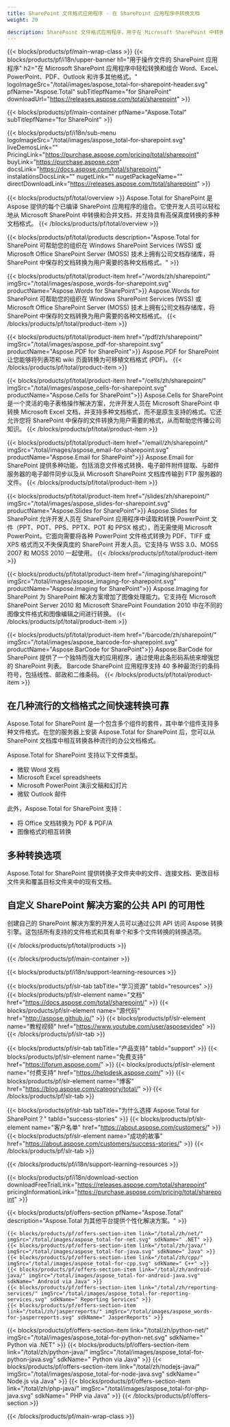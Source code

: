 ```yaml
---
title: SharePoint 文件格式应用程序 - 在 SharePoint 应用程序中转换文档 
weight: 20

description: SharePoint 文件格式应用程序，用于在 Microsoft SharePoint 中转换和组合 Word Excel PDF PowerPoint 电子邮件和图像文档格式
---
```


{{< blocks/products/pf/main-wrap-class >}}
{{< blocks/products/pf/i18n/upper-banner h1="用于操作文件的 SharePoint 应用程序" h2="在 Microsoft SharePoint 应用程序中轻松转换和组合 Word、Excel、PowerPoint、PDF、Outlook 和许多其他格式。" logoImageSrc="/total/images/aspose_total-for-sharepoint-header.svg" pfName="Aspose.Total" subTitlepfName="for SharePoint" downloadUrl="https://releases.aspose.com/total/sharepoint" >}}

{{< blocks/products/pf/main-container pfName="Aspose.Total" subTitlepfName="for SharePoint" >}}

{{< blocks/products/pf/i18n/sub-menu logoImageSrc="/total/images/aspose_total-for-sharepoint.svg" liveDemosLink="" PricingLink="https://purchase.aspose.com/pricing/total/sharepoint" buyLink="https://purchase.aspose.com" docsLink="https://docs.aspose.com/total/sharepoint/" instalationsDocsLink="" nugetLink="" nugetPackageName="" directDownloadLink="https://releases.aspose.com/total/sharepoint" >}}

{{< blocks/products/pf/total/overview >}}
Aspose.Total for SharePoint 是 Aspose 提供的每个已编译 SharePoint 应用程序的组合。它使开发人员可以轻松地从 Microsoft SharePoint 中转换和合并文档，并支持具有高保真度转换的多种文档格式。
{{< /blocks/products/pf/total/overview >}}

{{< blocks/products/pf/total/products description="Aspose.Total for SharePoint 可帮助您的组织在 Windows SharePoint Services (WSS) 或 Microsoft Office SharePoint Server (MOSS) 技术上拥有公司文档存储库，将 SharePoint 中保存的文档转换为用户需要的各种文档格式。" >}}

{{< blocks/products/pf/total/product-item href="/words/zh/sharepoint/" imgSrc="/total/images/aspose_words-for-sharepoint.svg" productName="Aspose.Words for SharePoint">}}
Aspose.Words for SharePoint 可帮助您的组织在 Windows SharePoint Services (WSS) 或 Microsoft Office SharePoint Server (MOSS) 技术上拥有公司文档存储库，将 SharePoint 中保存的文档转换为用户需要的各种文档格式。
{{< /blocks/products/pf/total/product-item >}}

{{< blocks/products/pf/total/product-item href="/pdf/zh/sharepoint/" imgSrc="/total/images/aspose_pdf-for-sharepoint.svg" productName="Aspose.PDF for SharePoint">}}
Aspose.PDF for SharePoint 让您能够将列表项和 wiki 页面转换为可移植文档格式 (PDF)。
{{< /blocks/products/pf/total/product-item >}}

{{< blocks/products/pf/total/product-item href="/cells/zh/sharepoint/" imgSrc="/total/images/aspose_cells-for-sharepoint.svg" productName="Aspose.Cells for SharePoint">}}
Aspose.Cells for SharePoint 是一个灵活的电子表格操作解决方案，允许开发人员在 Microsoft SharePoint 中转换 Microsoft Excel 文档，并支持多种文档格式，而不是原生支持的格式。它还允许您将 SharePoint 中保存的文件转换为用户需要的格式，从而帮助您传播公司知识。
{{< /blocks/products/pf/total/product-item >}}

{{< blocks/products/pf/total/product-item href="/email/zh/sharepoint/" imgSrc="/total/images/aspose_email-for-sharepoint.svg" productName="Aspose.Email for SharePoint">}}
Aspose.Email for SharePoint 提供多种功能，包括消息文件格式转换、电子邮件附件提取、与邮件服务器的电子邮件同步以及从 Microsoft SharePoint 文档库传输到 FTP 服务器的文件。
{{< /blocks/products/pf/total/product-item >}}

{{< blocks/products/pf/total/product-item href="/slides/zh/sharepoint/" imgSrc="/total/images/aspose_slides-for-sharepoint.svg" productName="Aspose.Slides for SharePoint">}}
Aspose.Slides for SharePoint 允许开发人员在 SharePoint 应用程序中读取和转换 PowerPoint 文件（PPT、POT、PPS、PPTX、POT 和 PPSX 格式），而无需使用 Microsoft PowerPoint。它面向需要将各种 PowerPoint 文件格式转换为 PDF、TIFF 或 XPS 格式而又不失保真度的 SharePoint 开发人员。它支持与 WSS 3.0、MOSS 2007 和 MOSS 2010 一起使用。
{{< /blocks/products/pf/total/product-item >}}

{{< blocks/products/pf/total/product-item href="/imaging/sharepoint/" imgSrc="/total/images/aspose_imaging-for-sharepoint.svg" productName="Aspose.Imaging for SharePoint">}}
Aspose.Imaging for SharePoint 为 SharePoint 解决方案增加了图像处理能力。它支持在 Microsoft SharePoint Server 2010 和 Microsoft SharePoint Foundation 2010 中在不同的图像文件格式和图像编辑之间进行转换。
{{< /blocks/products/pf/total/product-item >}}

{{< blocks/products/pf/total/product-item href="/barcode/zh/sharepoint/" imgSrc="/total/images/aspose_barcode-for-sharepoint.svg" productName="Aspose.BarCode for SharePoint">}}
Aspose.BarCode for SharePoint 提供了一个独特而强大的应用程序，通过使用此条形码系统来增强您的 SharePoint 列表。 Barcode SharePoint 应用程序支持 40 多种最流行的条码符号，包括线性、邮政和二维条码。
{{< /blocks/products/pf/total/product-item >}}

<!--<p></p>-->
<div class="col-lg-12">
 <h2 class="h2title">
  <a class="anchor" id="features" name="features">
  </a>
  在几种流行的文档格式之间快速转换可靠
 </h2>
 <p>
  Aspose.Total for SharePoint 是一个包含多个组件的套件，其中单个组件支持多种文件格式。在您的服务器上安装 Aspose.Total for SharePoint 后，您可以从 SharePoint 文档库中相互转换各种流行的办公文档格式。
 </p>
 <p>
  Aspose.Total for SharePoint 支持以下文件类型。
 </p>
 <ul class="unstyled">
  <li>
   微软 Word 文档
  </li>
  <li>
   Microsoft Excel spreadsheets
  </li>
  <li>
   Microsoft PowerPoint 演示文稿和幻灯片
  </li>
  <li>
   微软 Outlook 邮件
  </li>
 </ul>
 <p>
  此外，Aspose.Total for SharePoint 支持：
 </p>
 <ul class="unstyled">
  <li>
   将 Office 文档转换为 PDF &amp; PDF/A
  </li>
  <li>
   图像格式的相互转换
  </li>
 </ul>
</div>
<div class="col-lg-12">
 <h2 class="h2title">
  多种转换选项
 </h2>
 <p>
  Aspose.Total for SharePoint 提供转换子文件夹中的文件、连接文档、更改目标文件夹和覆盖目标文件夹中的现有文档。
 </p>
</div>
<div class="col-lg-12">
 <h2 class="h2title">
  自定义 SharePoint 解决方案的公共 API 的可用性
 </h2>
 <p>
  创建自己的 SharePoint 解决方案的开发人员可以通过公共 API 访问 Aspose 转换引擎。这包括所有支持的文件格式和具有单个和多个文件转换的转换选项。
 </p>
</div>
<!--Feature-section Start-->
<!--Feature-section End-->

{{< /blocks/products/pf/total/products >}}

{{< /blocks/products/pf/main-container >}}


{{< blocks/products/pf/i18n/support-learning-resources >}}

{{< blocks/products/pf/slr-tab tabTitle="学习资源" tabId="resources" >}}
{{< blocks/products/pf/slr-element name="文档" href="https://docs.aspose.com/total/sharepoint/" >}} 
{{< blocks/products/pf/slr-element name="源代码" href="http://aspose.github.io/" >}} 
{{< blocks/products/pf/slr-element name="教程视频" href="https://www.youtube.com/user/asposevideo" >}} 
{{< /blocks/products/pf/slr-tab >}}

{{< blocks/products/pf/slr-tab tabTitle="产品支持" tabId="support" >}}
{{< blocks/products/pf/slr-element name="免费支持" href="https://forum.aspose.com/" >}} 
{{< blocks/products/pf/slr-element name="付费支持" href="https://helpdesk.aspose.com/" >}} 
{{< blocks/products/pf/slr-element name="博客" href="https://blog.aspose.com/category/total/" >}} 
{{< /blocks/products/pf/slr-tab >}}

{{< blocks/products/pf/slr-tab tabTitle="为什么选择 Aspose.Total for SharePoint？" tabId="success-stories" >}}
{{< blocks/products/pf/slr-element name="客户名单" href="https://about.aspose.com/customers/" >}} 
{{< blocks/products/pf/slr-element name="成功的故事" href="https://about.aspose.com/customers/success-stories/" >}} 
{{< /blocks/products/pf/slr-tab >}}

{{< /blocks/products/pf/i18n/support-learning-resources >}}

{{< blocks/products/pf/i18n/download-section downloadFreeTrialLink="https://releases.aspose.com/total/sharepoint" pricingInformationLink="https://purchase.aspose.com/pricing/total/sharepoint" >}}

{{< blocks/products/pf/offers-section pfName="Aspose.Total" description="Aspose.Total 为其他平台提供个性化解决方案。" >}}

    {{< blocks/products/pf/offers-section-item link="/total/zh/net/" imgSrc="/total/images/aspose_total-for-net.svg" sdkName=" .NET" >}}
    {{< blocks/products/pf/offers-section-item link="/total/zh/java/" imgSrc="/total/images/aspose_total-for-java.svg" sdkName=" Java" >}}
    {{< blocks/products/pf/offers-section-item link="/total/zh/cpp/" imgSrc="/total/images/aspose_total-for-cpp.svg" sdkName=" C++" >}}
    {{< blocks/products/pf/offers-section-item link="/total/zh/android-java/" imgSrc="/total/images/aspose_total-for-android-java.svg" sdkName=" Android via Java" >}}
    {{< blocks/products/pf/offers-section-item link="/total/zh/reporting-services/" imgSrc="/total/images/aspose_total-for-reporting-services.svg" sdkName=" Reporting Services" >}}
    {{< blocks/products/pf/offers-section-item link="/total/zh/jasperreports/" imgSrc="/total/images/aspose_words-for-jasperreports.svg" sdkName=" JasperReports" >}}
 {{< blocks/products/pf/offers-section-item link="/total/zh/python-net/" imgSrc="/total/images/aspose_total-for-python-net.svg" sdkName=" Python via .NET" >}}
 {{< blocks/products/pf/offers-section-item link="/total/zh/python-java/" imgSrc="/total/images/aspose_total-for-python-java.svg" sdkName=" Python via Java" >}}
 {{< blocks/products/pf/offers-section-item link="/total/zh/nodejs-java/" imgSrc="/total/images/aspose_total-for-node-java.svg" sdkName=" Node.js via Java" >}}
 {{< blocks/products/pf/offers-section-item link="/total/zh/php-java/" imgSrc="/total/images/aspose_total-for-php-java.svg" sdkName=" PHP via Java" >}}
{{< /blocks/products/pf/offers-section >}}

{{< /blocks/products/pf/main-wrap-class >}}